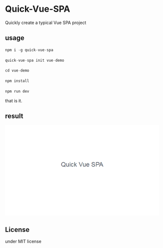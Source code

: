 # Quick-Vue-SPA
Quickly create a typical Vue SPA project

## usage
```js
npm i -g quick-vue-spa

quick-vue-spa init vue-demo

cd vue-demo

npm install

npm run dev
```
that is it.

## result
<p>
  <img src="./cover.png">
</p>

## License
under MIT license